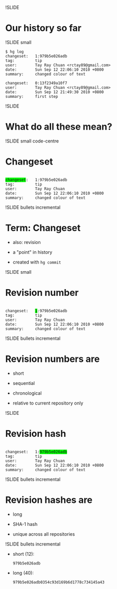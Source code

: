 !SLIDE

# Our history so far

!SLIDE small

	$ hg log
	changeset:   1:979b5e026adb
	tag:         tip
	user:        Tay Ray Chuan <rctay89@gmail.com>
	date:        Sun Sep 12 22:06:10 2010 +0800
	summary:     changed colour of text

	changeset:   0:13f2349a10f7
	user:        Tay Ray Chuan <rctay89@gmail.com>
	date:        Sun Sep 12 21:49:30 2010 +0800
	summary:     first step

!SLIDE

# What do all these mean?

!SLIDE small code-centre

# Changeset

<pre><code>
<span style="background-color: lime">changeset</span>:   1:979b5e026adb
tag:         tip
user:        Tay Ray Chuan <rctay89@gmail.com>
date:        Sun Sep 12 22:06:10 2010 +0800
summary:     changed colour of text
</code></pre>

!SLIDE bullets incremental

# Term: Changeset

- also: revision

- a "point" in history

- created with `hg commit`

!SLIDE small

# Revision number

<pre><code>
changeset:   <span style="background-color: lime">1</span>:979b5e026adb
tag:         tip
user:        Tay Ray Chuan <rctay89@gmail.com>
date:        Sun Sep 12 22:06:10 2010 +0800
summary:     changed colour of text
</code></pre>

!SLIDE bullets incremental

# Revision numbers are

- short

- sequential

- chronological

- relative to current repository only

!SLIDE

# Revision hash

<pre><code>
changeset:   1:<span style="background-color: lime">979b5e026adb</span>
tag:         tip
user:        Tay Ray Chuan <rctay89@gmail.com>
date:        Sun Sep 12 22:06:10 2010 +0800
summary:     changed colour of text
</code></pre>

!SLIDE bullets incremental

# Revision hashes are

- long

- SHA-1 hash

- unique across all repositories

!SLIDE bullets incremental

- short (12):

  `979b5e026adb`

- long (40):

  `979b5e026adb0354c93d169b6d1778c734145a43`
